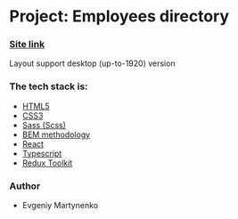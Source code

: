 # Project: Employees directory

### [Site link](https://670a3e67e05446f96cc30dcf--stalwart-concha-5ac09b.netlify.app//)

Layout support desktop (up-to-1920) version

### The tech stack is:

- [HTML5](https://en.wikipedia.org/wiki/HTML5)
- [CSS3](https://en.wikipedia.org/wiki/Cascading_Style_Sheets)
- [Sass (Scss)](https://sass-lang.com/)
- [BEM methodology](https://en.bem.info/methodology/)
- [React](https://reactjs.org/)
- [Typescript](https://www.typescriptlang.org/)
- [Redux Toolkit](https://redux-toolkit.js.org/)

### Author

- Evgeniy Martynenko
